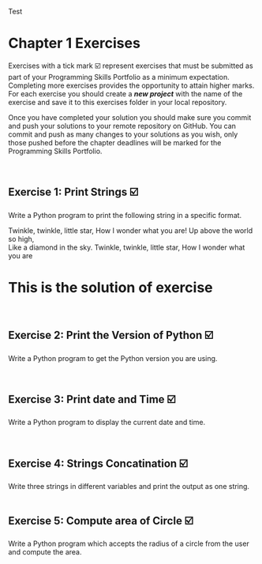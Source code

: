 Test



# Chapter 1 Exercises

Exercises with a tick mark :ballot_box_with_check: represent exercises that must be submitted as part of your Programming Skills Portfolio as a minimum expectation. Completing more exercises provides the opportunity to attain higher marks. For each exercise you should create a _**new project**_ with the name of the exercise and save it to this exercises folder in your local repository.

Once you have completed your solution you should make sure you commit and push your solutions to your remote repository on GitHub. You can commit and push as many changes to your solutions as you wish, only those pushed before the chapter deadlines will be marked for the Programming Skills Portfolio.  


&nbsp;

## Exercise 1: Print Strings :ballot_box_with_check:

Write a Python program to print the following string in a specific format.

Twinkle, twinkle, little star,
	How I wonder what you are! 
		Up above the world so high,   		
		Like a diamond in the sky. 
Twinkle, twinkle, little star, 
	How I wonder what you are

# This is the solution of exercise 

&nbsp;
&nbsp;
&nbsp;
## Exercise 2: Print the Version of Python :ballot_box_with_check:

 Write a Python program to get the Python version you are using.


&nbsp;
&nbsp;
&nbsp;
## Exercise 3: Print date and Time :ballot_box_with_check:

Write a Python program to display the current date and time.

&nbsp;
&nbsp;
&nbsp;
## Exercise 4: Strings Concatination :ballot_box_with_check:
Write three strings in different variables and print the output as one string.
&nbsp;
&nbsp;
&nbsp;

## Exercise 5: Compute area of Circle :ballot_box_with_check:

Write a Python program which accepts the radius of a circle from the user and compute the area.

&nbsp;
&nbsp;
&nbsp;

